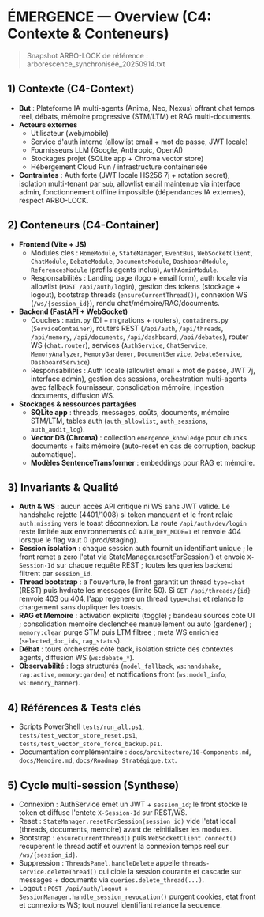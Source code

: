 # ÉMERGENCE — Overview (C4: Contexte & Conteneurs)

> Snapshot ARBO-LOCK de référence : arborescence_synchronisée_20250914.txt

## 1) Contexte (C4-Context)
- **But** : Plateforme IA multi-agents (Anima, Neo, Nexus) offrant chat temps réel, débats, mémoire progressive (STM/LTM) et RAG multi-documents.
- **Acteurs externes**
  - Utilisateur (web/mobile)
  - Service d'auth interne (allowlist email + mot de passe, JWT locale)
  - Fournisseurs LLM (Google, Anthropic, OpenAI)
  - Stockages projet (SQLite app + Chroma vector store)
  - Hébergement Cloud Run / infrastructure containerisée
- **Contraintes** : Auth forte (JWT locale HS256 7j + rotation secret), isolation multi-tenant par `sub`, allowlist email maintenue via interface admin, fonctionnement offline impossible (dépendances IA externes), respect ARBO-LOCK.

## 2) Conteneurs (C4-Container)
- **Frontend (Vite + JS)**
  - Modules cles : `HomeModule`, `StateManager`, `EventBus`, `WebSocketClient`, `ChatModule`, `DebateModule`, `DocumentsModule`, `DashboardModule`, `ReferencesModule` (profils agents inclus), `AuthAdminModule`.
  - Responsabilités : Landing page (logo + email form), auth locale via allowlist (`POST /api/auth/login`), gestion des tokens (stockage + logout), bootstrap threads (`ensureCurrentThread()`), connexion WS (`/ws/{session_id}`), rendu chat/mémoire/RAG/documents.
- **Backend (FastAPI + WebSocket)**
  - Couches : `main.py` (DI + migrations + routers), `containers.py` (`ServiceContainer`), routers REST (`/api/auth`, `/api/threads`, `/api/memory`, `/api/documents`, `/api/dashboard`, `/api/debates`), router WS (`chat.router`), services (`AuthService`, `ChatService`, `MemoryAnalyzer`, `MemoryGardener`, `DocumentService`, `DebateService`, `DashboardService`).
  - Responsabilités : Auth locale (allowlist email + mot de passe, JWT 7j, interface admin), gestion des sessions, orchestration multi-agents avec fallback fournisseur, consolidation mémoire, ingestion documents, diffusion WS.
- **Stockages & ressources partagées**
  - **SQLite app** : threads, messages, coûts, documents, mémoire STM/LTM, tables auth (`auth_allowlist`, `auth_sessions`, `auth_audit_log`).
  - **Vector DB (Chroma)** : collection `emergence_knowledge` pour chunks documents + faits mémoire (auto-reset en cas de corruption, backup automatique).
  - **Modèles SentenceTransformer** : embeddings pour RAG et mémoire.

## 3) Invariants & Qualité
- **Auth & WS** : aucun accès API critique ni WS sans JWT valide. Le handshake rejette (4401/1008) si token manquant et le front relaie `auth:missing` vers le toast déconnexion. La route `/api/auth/dev/login` reste limitée aux environnements où `AUTH_DEV_MODE=1` et renvoie 404 lorsque le flag vaut 0 (prod/staging).
- **Session isolation** : chaque session auth fournit un identifiant unique ; le front remet a zero l'etat via StateManager.resetForSession() et envoie `X-Session-Id` sur chaque requête REST ; toutes les queries backend filtrent par `session_id`.
- **Thread bootstrap** : a l'ouverture, le front garantit un thread `type=chat` (REST) puis hydrate les messages (limite 50). Si `GET /api/threads/{id}` renvoie 403 ou 404, l'app regenere un thread `type=chat` et relance le chargement sans dupliquer les toasts.
- **RAG et Memoire** : activation explicite (toggle) ; bandeau sources cote UI ; consolidation memoire declenchee manuellement ou auto (gardener) ; `memory:clear` purge STM puis LTM filtree ; meta WS enrichies (`selected_doc_ids`, `rag_status`).
- **Débat** : tours orchestrés côté back, isolation stricte des contextes agents, diffusion WS (`ws:debate_*`).
- **Observabilité** : logs structurés (`model_fallback`, `ws:handshake`, `rag:active`, `memory:garden`) et notifications front (`ws:model_info`, `ws:memory_banner`).

## 4) Références & Tests clés
- Scripts PowerShell `tests/run_all.ps1`, `tests/test_vector_store_reset.ps1`, `tests/test_vector_store_force_backup.ps1`.
- Documentation complémentaire : `docs/architecture/10-Components.md`, `docs/Memoire.md`, `docs/Roadmap Stratégique.txt`.
## 5) Cycle multi-session (Synthese)
- Connexion : AuthService emet un JWT + `session_id`; le front stocke le token et diffuse l'entete `X-Session-Id` sur REST/WS.
- Reset : `StateManager.resetForSession(session_id)` vide l'etat local (threads, documents, memoire) avant de reinitialiser les modules.
- Bootstrap : `ensureCurrentThread()` puis `WebSocketClient.connect()` recuperent le thread actif et ouvrent la connexion temps reel sur `/ws/{session_id}`.
- Suppression : `ThreadsPanel.handleDelete` appelle `threads-service.deleteThread()` qui cible la session courante et cascade sur messages + documents via `queries.delete_thread(...)`.
- Logout : `POST /api/auth/logout` + `SessionManager.handle_session_revocation()` purgent cookies, etat front et connexions WS; tout nouvel identifiant relance la sequence.

